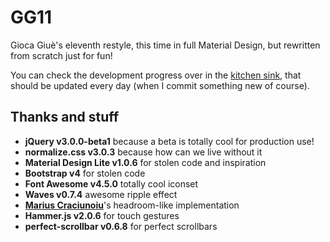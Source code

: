 # GG11

Gioca Giuè's eleventh restyle, this time in full Material Design, but rewritten from scratch just for fun!

You can check the development progress over in the [kitchen sink](http://giocagiue.it/gg11/), that should be updated every day (when I commit something new of course).

## Thanks and stuff

- **jQuery v3.0.0-beta1** because a beta is totally cool for production use!
- **normalize.css v3.0.3** because how can we live without it
- **Material Design Lite v1.0.6** for stolen code and inspiration
- **Bootstrap v4** for stolen code
- **Font Awesome v4.5.0** totally cool iconset
- **Waves v0.7.4** awesome ripple effect
- **[Marius Craciunoiu](https://medium.com/@mariusc23/hide-header-on-scroll-down-show-on-scroll-up-67bbaae9a78c#.5nh4muiku)**'s headroom-like implementation
- **Hammer.js v2.0.6** for touch gestures
- **perfect-scrollbar v0.6.8** for perfect scrollbars
